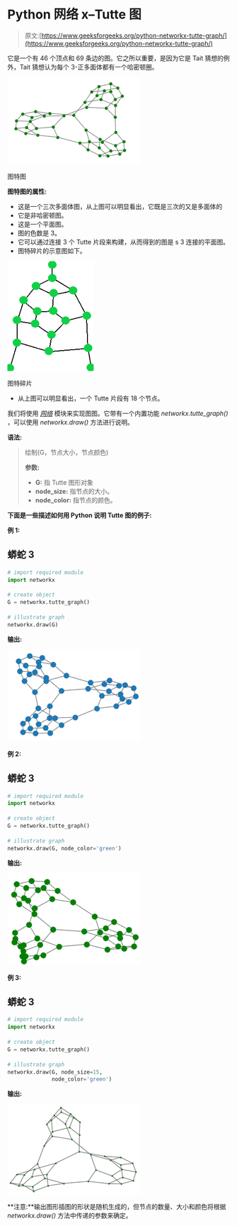 # Python 网络 x–Tutte 图

> 原文:[https://www.geeksforgeeks.org/python-networkx-tutte-graph/](https://www.geeksforgeeks.org/python-networkx-tutte-graph/)

它是一个有 46 个顶点和 69 条边的图。它之所以重要，是因为它是 Tait 猜想的例外，Tait 猜想认为每个 3-正多面体都有一个哈密顿圈。

![](img/a43d52ca2d60ddedbef7b8530608b494.png)

图特图

**图特图的属性:**

*   这是一个三次多面体图，从上图可以明显看出，它既是三次的又是多面体的
*   它是非哈密顿图。
*   这是一个平面图。
*   图的色数是 3。
*   它可以通过连接 3 个 Tutte 片段来构建，从而得到的图是 s 3 连接的平面图。
*   图特碎片的示意图如下。

![](img/b635d7f8c942f8641af3fc88813626b6.png)

图特碎片

*   从上图可以明显看出，一个 Tutte 片段有 18 个节点。

我们将使用 [*网络*](https://www.geeksforgeeks.org/networkx-python-software-package-study-complex-networks/) 模块来实现图图。它带有一个内置功能 *networkx.tutte_graph()* ，可以使用 *networkx.draw()* 方法进行说明。

**语法:**

> 绘制(G，节点大小，节点颜色)
> 
> **参数:**
> 
> *   **G:** 指 Tutte 图形对象
> *   **node_size:** 指节点的大小。
> *   **node_color:** 指节点的颜色。

**下面是一些描述如何用 Python 说明 Tutte 图的例子:**

**例 1:**

## 蟒蛇 3

```py
# import required module
import networkx

# create object
G = networkx.tutte_graph()

# illustrate graph
networkx.draw(G)
```

**输出:**

![](img/abbdfaabeef7316bc3278d4413a1b055.png)

**例 2:**

## 蟒蛇 3

```py
# import required module
import networkx

# create object
G = networkx.tutte_graph()

# illustrate graph
networkx.draw(G, node_color='green')
```

**输出:**

![](img/a6ff325a1ad33b8c2b49273d96a6ff45.png)

**例 3:**

## 蟒蛇 3

```py
# import required module
import networkx

# create object
G = networkx.tutte_graph()

# illustrate graph
networkx.draw(G, node_size=15,
              node_color='green')
```

**输出:**

![](img/b111296449c862667ccc2bec90c546ab.png)

**注意:**输出图形插图的形状是随机生成的，但节点的数量、大小和颜色将根据 *networkx.draw()* 方法中传递的参数来确定。